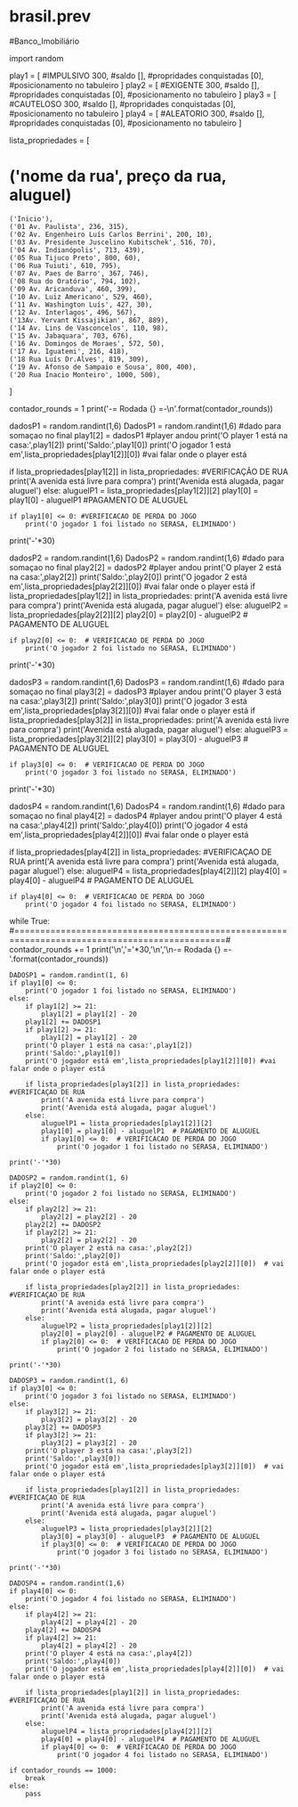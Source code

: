 # brasil.prev
#Banco_Imobiliário

import random

play1 = [ #IMPULSIVO
    300, #saldo
    [], #propridades conquistadas
    [0], #posicionamento no tabuleiro
]
play2 = [ #EXIGENTE
    300, #saldo
    [], #propridades conquistadas
    [0], #posicionamento no tabuleiro
]
play3 = [ #CAUTELOSO
    300, #saldo
    [], #propridades conquistadas
    [0], #posicionamento no tabuleiro
]
play4 = [ #ALEATORIO
    300, #saldo
    [], #propridades conquistadas
    [0], #posicionamento no tabuleiro
]

lista_propriedades = [
#   ('nome da rua', preço da rua, aluguel)
    ('Inicio'),
    ('01 Av. Paulista', 236, 315),
    ('02 Av. Engenheiro Luís Carlos Berrini', 200, 10),
    ('03 Av. Presidente Juscelino Kubitschek', 516, 70),
    ('04 Av. Indianópolis', 713, 439),
    ('05 Rua Tijuco Preto', 800, 60),
    ('06 Rua Tuiuti', 610, 795),
    ('07 Av. Paes de Barro', 367, 746),
    ('08 Rua do Oratório', 794, 102),
    ('09 Av. Aricanduva', 460, 399),
    ('10 Av. Luiz Americano', 529, 460),
    ('11 Av. Washington Luís', 427, 30),
    ('12 Av. Interlagos', 496, 567),
    ('13Av. Yervant Kissajikian', 867, 889),
    ('14 Av. Lins de Vasconcelos', 110, 98),
    ('15 Av. Jabaquara', 703, 676),
    ('16 Av. Domingos de Moraes', 572, 50),
    ('17 Av. Iguatemi', 216, 418),
    ('18 Rua Luís Dr.Alves', 819, 309),
    ('19 Av. Afonso de Sampaio e Sousa', 800, 400),
    ('20 Rua Inacio Monteiro', 1000, 500),
]

contador_rounds = 1
print('-= Rodada {} =-\n'.format(contador_rounds))

dadosP1 = random.randint(1,6)
DadosP1 = random.randint(1,6) #dado para somaçao no final
play1[2] = dadosP1 #player andou
print('O player 1 está na casa:',play1[2])
print('Saldo:',play1[0])
print('O jogador 1 está em',lista_propriedades[play1[2]][0]) #vai falar onde o player está

if lista_propriedades[play1[2]] in lista_propriedades: #VERIFICAÇÃO DE RUA
    print('A avenida está livre para compra')
    print('Avenida está alugada, pagar aluguel')
else:
    aluguelP1 = lista_propriedades[play1[2]][2]
    play1[0] = play1[0] - aluguelP1  #PAGAMENTO DE ALUGUEL

    if play1[0] <= 0: #VERIFICACAO DE PERDA DO JOGO
        print('O jogador 1 foi listado no SERASA, ELIMINADO')


print('-'*30)

dadosP2 = random.randint(1,6)
DadosP2 = random.randint(1,6) #dado para somaçao no final
play2[2] = dadosP2 #player andou
print('O player 2 está na casa:',play2[2])
print('Saldo:',play2[0])
print('O jogador 2 está em',lista_propriedades[play2[2]][0]) #vai falar onde o player está
if lista_propriedades[play1[2]] in lista_propriedades:
    print('A avenida está livre para compra')
    print('Avenida está alugada, pagar aluguel')
else:
    aluguelP2 = lista_propriedades[play2[2]][2]
    play2[0] = play2[0] - aluguelP2  # PAGAMENTO DE ALUGUEL

    if play2[0] <= 0:  # VERIFICACAO DE PERDA DO JOGO
        print('O jogador 2 foi listado no SERASA, ELIMINADO')

print('-'*30)

dadosP3 = random.randint(1,6)
DadosP3 = random.randint(1,6) #dado para somaçao no final
play3[2] = dadosP3 #player andou
print('O player 3 está na casa:',play3[2])
print('Saldo:',play3[0])
print('O jogador 3 está em',lista_propriedades[play3[2]][0]) #vai falar onde o player está
if lista_propriedades[play3[2]] in lista_propriedades:
    print('A avenida está livre para compra')
    print('Avenida está alugada, pagar aluguel')
else:
    aluguelP3 = lista_propriedades[play3[2]][2]
    play3[0] = play3[0] - aluguelP3  # PAGAMENTO DE ALUGUEL

    if play3[0] <= 0:  # VERIFICACAO DE PERDA DO JOGO
        print('O jogador 3 foi listado no SERASA, ELIMINADO')

print('-'*30)

dadosP4 = random.randint(1,6)
DadosP4 = random.randint(1,6) #dado para somaçao no final
play4[2] = dadosP4 #player andou
print('O player 4 está na casa:',play4[2])
print('Saldo:',play4[0])
print('O jogador 4 está em',lista_propriedades[play4[2]][0]) #vai falar onde o player está

if lista_propriedades[play4[2]] in lista_propriedades: #VERIFICAÇAO DE RUA
    print('A avenida está livre para compra')
    print('Avenida está alugada, pagar aluguel')
else:
    aluguelP4 = lista_propriedades[play4[2]][2]
    play4[0] = play4[0] - aluguelP4  # PAGAMENTO DE ALUGUEL

    if play4[0] <= 0:  # VERIFICACAO DE PERDA DO JOGO
        print('O jogador 4 foi listado no SERASA, ELIMINADO')


while True:
    #===============================================================================================#
    contador_rounds += 1
    print('\n','='*30,'\n','\n-= Rodada {} =-'.format(contador_rounds))

    DADOSP1 = random.randint(1, 6)
    if play1[0] <= 0:
        print('O jogador 1 foi listado no SERASA, ELIMINADO')
    else:
        if play1[2] >= 21:
            play1[2] = play1[2] - 20
        play1[2] += DADOSP1
        if play1[2] >= 21:
            play1[2] = play1[2] - 20
        print('O player 1 está na casa:',play1[2])
        print('Saldo:',play1[0])
        print('O jogador está em',lista_propriedades[play1[2]][0]) #vai falar onde o player está

        if lista_propriedades[play1[2]] in lista_propriedades: #VERIFICAÇAO DE RUA
            print('A avenida está livre para compra')
            print('Avenida está alugada, pagar aluguel')
        else:
            aluguelP1 = lista_propriedades[play1[2]][2]
            play1[0] = play1[0] - aluguelP1  # PAGAMENTO DE ALUGUEL
            if play1[0] <= 0:  # VERIFICACAO DE PERDA DO JOGO
                print('O jogador 1 foi listado no SERASA, ELIMINADO')

    print('-'*30)

    DADOSP2 = random.randint(1, 6)
    if play2[0] <= 0:
        print('O jogador 2 foi listado no SERASA, ELIMINADO')
    else:
        if play2[2] >= 21:
            play2[2] = play2[2] - 20
        play2[2] += DADOSP2
        if play2[2] >= 21:
            play2[2] = play2[2] - 20
        print('O player 2 está na casa:',play2[2])
        print('Saldo:',play2[0])
        print('O jogador está em',lista_propriedades[play2[2]][0])  # vai falar onde o player está

        if lista_propriedades[play2[2]] in lista_propriedades: #VERIFICAÇAO DE RUA
            print('A avenida está livre para compra')
            print('Avenida está alugada, pagar aluguel')
        else:
            aluguelP2 = lista_propriedades[play1[2]][2]
            play2[0] = play2[0] - aluguelP2 # PAGAMENTO DE ALUGUEL
            if play2[0] <= 0:  # VERIFICACAO DE PERDA DO JOGO
                print('O jogador 2 foi listado no SERASA, ELIMINADO')

    print('-'*30)

    DADOSP3 = random.randint(1, 6)
    if play3[0] <= 0:
        print('O jogador 3 foi listado no SERASA, ELIMINADO')
    else:
        if play3[2] >= 21:
            play3[2] = play3[2] - 20
        play3[2] += DADOSP3
        if play3[2] >= 21:
            play3[2] = play3[2] - 20
        print('O player 3 está na casa:',play3[2])
        print('Saldo:',play3[0])
        print('O jogador está em',lista_propriedades[play3[2]][0])  # vai falar onde o player está

        if lista_propriedades[play1[2]] in lista_propriedades: #VERIFICAÇAO DE RUA
            print('A avenida está livre para compra')
            print('Avenida está alugada, pagar aluguel')
        else:
            aluguelP3 = lista_propriedades[play3[2]][2]
            play3[0] = play3[0] - aluguelP3  # PAGAMENTO DE ALUGUEL
            if play3[0] <= 0:  # VERIFICACAO DE PERDA DO JOGO
                print('O jogador 3 foi listado no SERASA, ELIMINADO')

    print('-'*30)

    DADOSP4 = random.randint(1,6)
    if play4[0] <= 0:
        print('O jogador 4 foi listado no SERASA, ELIMINADO')
    else:
        if play4[2] >= 21:
            play4[2] = play4[2] - 20
        play4[2] += DADOSP4
        if play4[2] >= 21:
            play4[2] = play4[2] - 20
        print('O player 4 está na casa:',play4[2])
        print('Saldo:',play4[0])
        print('O jogador está em',lista_propriedades[play4[2]][0])  # vai falar onde o player está

        if lista_propriedades[play1[2]] in lista_propriedades: #VERIFICAÇAO DE RUA
            print('A avenida está livre para compra')
            print('Avenida está alugada, pagar aluguel')
        else:
            aluguelP4 = lista_propriedades[play4[2]][2]
            play4[0] = play4[0] - aluguelP4  # PAGAMENTO DE ALUGUEL
            if play4[0] <= 0:  # VERIFICACAO DE PERDA DO JOGO
                print('O jogador 4 foi listado no SERASA, ELIMINADO')

    if contador_rounds == 1000:
        break
    else:
        pass
